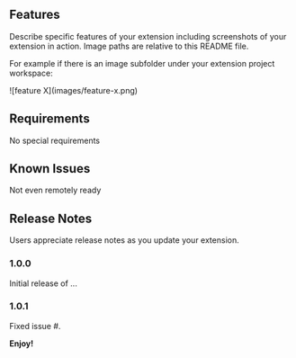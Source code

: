 ## Features

Describe specific features of your extension including screenshots of your extension in action. Image paths are relative to this README file.

For example if there is an image subfolder under your extension project workspace:

\!\[feature X\]\(images/feature-x.png\)



## Requirements

No special requirements

## Known Issues

Not even remotely ready

## Release Notes

Users appreciate release notes as you update your extension.

### 1.0.0

Initial release of ...

### 1.0.1

Fixed issue #.


**Enjoy!**
